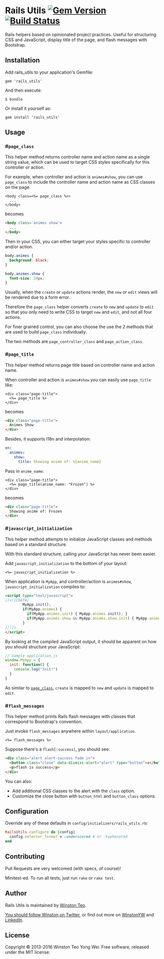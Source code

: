 # Rails Utils [![Gem Version][version-badge]][rubygems] [![Build Status][travis-badge]][travis]

Rails helpers based on opinionated project practices. Useful for structuring CSS and JavaScript,
display title of the page, and flash messages with Bootstrap.

## Installation

Add rails_utils to your application's Gemfile:

    gem 'rails_utils'

And then execute:

    $ bundle

Or install it yourself as:

    gem install 'rails_utils'

## Usage

### #`page_class`

This helper method returns controller name and action name as a single string value,
which can be used to target CSS styles specifically for this controller or action.

For example, when controller and action is `animes#show`,
you can use `page_class` to include the controller name and action name as CSS classes on the page.

```html+erb
<body class=<%= page_class %>>
  ...
</body>
```

becomes

```html
<body class='animes show'>
  ...
</body>
```

Then in your CSS, you can either target your styles specific to controller and/or action.

```css
body.animes {
  background: black;
}

body.animes.show {
  font-size: 24px;
}
```

Usually, when the `create` or `update` actions render, the `new` or `edit` views will be rendered
due to a form error.

Therefore the `page_class` helper converts `create` to `new` and `update` to `edit`
so that you only need to write CSS to target `new` and `edit`, and not all four actions.

For finer grained control, you can also choose the use the 2 methods that are used to build
`page_class` individually.

The two methods are `page_controller_class` and `page_action_class`.

### #`page_title`

This helper method returns page title based on controller name and action name.

When controller and action is `animes#show` you can easily use `page_title` like:

```html+erb
<div class="page-title">
  <%= page_title %>
</div>
```

becomes

```html
<div class="page-title">
  Animes Show
</div>
```

Besides, it supports I18n and interpolation:

```yaml
en:
  animes:
    show:
      title: Showing anime of: %{anime_name}
```

Pass in `anime_name`:

```html+erb
<div class="page-title">
  <%= page_title(anime_name: "Frozen") %>
</div>
```

becomes

```html
<div class="page-title">
  Showing anime of: Frozen
</div>
```

### #`javascript_initialization`

This helper method attempts to initialize JavaScript classes and methods based on a standard structure.

With this standard structure, calling your JavaScript has never been easier.

Add `javascript_initialization` to the bottom of your layout:

```erb
<%= javascript_initialization %>
```

When application is `MyApp`, and controller/action is `animes#show`, `javascript_initialization`
compiles to:

```html
<script type="text/javascript">
//<![CDATA[
        MyApp.init();
        if(MyApp.animes) {
          if(MyApp.animes.init) { MyApp.animes.init(); }
          if(MyApp.animes.show && MyApp.animes.show.init) { MyApp.animes.show.init(); }
        }
//]]>
</script>
```

By looking at the compiled JavaScript output, it should be apparent on how you should structure
your JavaScript:

```JavaScript
// Sample application.js
window.MyApp = {
  init: function() {
    console.log("Init!")
  }
}
```

As similar to [`page_class`](#page_class), `create` is mapped to `new` and `update` is mapped to `edit`.

### #`flash_messages`

This helper method prints Rails flash messages with classes that correspond to Bootstrap's convention.

Just invoke `flash_messages` anywhere within `layout/application`.

```html+erb
<%= flash_messages %>
```

Suppose there's a `flash[:success]`, you should see:

```html
<div class="alert alert-success fade in">
  <button class="close" data-dismiss-alert="alert" type="button">x</button>
  <p>flash is success</p>
</div>
```

You can also:

- Add additional CSS classes to the alert with the `class` option.
- Customize the close button with `button_html` and `button_class` options.

## Configuration

Override any of these defaults in `config/initializers/rails_utils.rb`:

```ruby
RailsUtils.configure do |config|
  config.selector_format = :underscored # or :hyphenated
end
```

## Contributing

Pull Requests are very welcomed (with specs, of course)!

Minitest-ed. To run all tests, just run `rake` or `rake test`.

## Author

Rails Utils is maintained by [Winston Teo](mailto:winstonyw+rails_utils@gmail.com).

[You should follow Winston on Twitter](https://www.twitter.com/winstonyw), or find out more on [WinstonYW](http://www.winstonyw.com) and [LinkedIn](http://sg.linkedin.com/in/winstonyw).

## License

Copyright © 2013-2016 Winston Teo Yong Wei. Free software, released under the MIT license.


[version-badge]: https://badge.fury.io/rb/rails_utils.svg
[rubygems]: https://rubygems.org/gems/rails_utils
[travis-badge]: https://travis-ci.org/winston/rails_utils.svg
[travis]: https://travis-ci.org/winston/rails_utils
